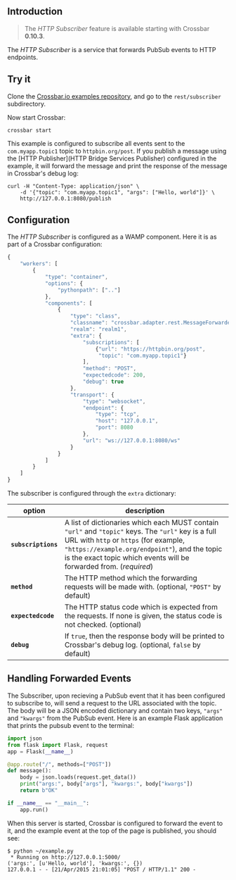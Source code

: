 ## Introduction

> The *HTTP Subscriber* feature is available starting with Crossbar **0.10.3**.

The *HTTP Subscriber* is a service that forwards PubSub events to HTTP endpoints.


## Try it

Clone the [Crossbar.io examples repository](https://github.com/crossbario/crossbarexamples), and go to the `rest/subscriber` subdirectory.

Now start Crossbar:

```console
crossbar start
```

This example is configured to subscribe all events sent to the `com.myapp.topic1` topic to `httpbin.org/post`.
If you publish a message using the [HTTP Publisher](HTTP Bridge Services Publisher) configured in the example, it will forward the message and print the response of the message in Crossbar's debug log:

```shell
curl -H "Content-Type: application/json" \
	-d '{"topic": "com.myapp.topic1", "args": ["Hello, world"]}' \
	http://127.0.0.1:8080/publish
```


## Configuration

The *HTTP Subscriber* is configured as a WAMP component.
Here it is as part of a Crossbar configuration:

```javascript
{
    "workers": [
        {
            "type": "container",
            "options": {
                "pythonpath": [".."]
            },
            "components": [
                {
                    "type": "class",
                    "classname": "crossbar.adapter.rest.MessageForwarder",
                    "realm": "realm1",
                    "extra": {
                        "subscriptions": [
                            {"url": "https://httpbin.org/post",
                             "topic": "com.myapp.topic1"}
                        ],
                        "method": "POST",
                        "expectedcode": 200,
                        "debug": true
                    },
                    "transport": {
                        "type": "websocket",
                        "endpoint": {
                            "type": "tcp",
                            "host": "127.0.0.1",
                            "port": 8080
                        },
                        "url": "ws://127.0.0.1:8080/ws"
                    }
                }
            ]
        }
    ]
}
```

The subscriber is configured through the `extra` dictionary:

option | description
---|---
**`subscriptions`** | A list of dictionaries which each MUST contain `"url"` and `"topic"` keys. The `"url"` key is a full URL with `http` or `https` (for example, `"https://example.org/endpoint"`), and the topic is the exact topic which events will be forwarded from. (*required*)
**`method`** | The HTTP method which the forwarding requests will be made with. (optional, `"POST"` by default)
**`expectedcode`** | The HTTP status code which is expected from the requests. If none is given, the status code is not checked. (optional)
**`debug`** | If `true`, then the response body will be printed to Crossbar's debug log. (optional, `false` by default)


## Handling Forwarded Events

The Subscriber, upon recieving a PubSub event that it has been configured to subscribe to, will send a request to the URL associated with the topic.
The body will be a JSON encoded dictionary and contain two keys, `"args"` and `"kwargs"` from the PubSub event.
Here is an example Flask application that prints the pubsub event to the terminal:

```python
import json
from flask import Flask, request
app = Flask(__name__)

@app.route("/", methods=["POST"])
def message():
    body = json.loads(request.get_data())
    print("args:", body["args"], "kwargs:", body["kwargs"])
    return b"OK"

if __name__ == "__main__":
    app.run()
```

When this server is started, Crossbar is configured to forward the event to it, and the example event at the top of the page is published, you should see:

```console
$ python ~/example.py
 * Running on http://127.0.0.1:5000/
('args:', [u'Hello, world'], 'kwargs:', {})
127.0.0.1 - - [21/Apr/2015 21:01:05] "POST / HTTP/1.1" 200 -
```
